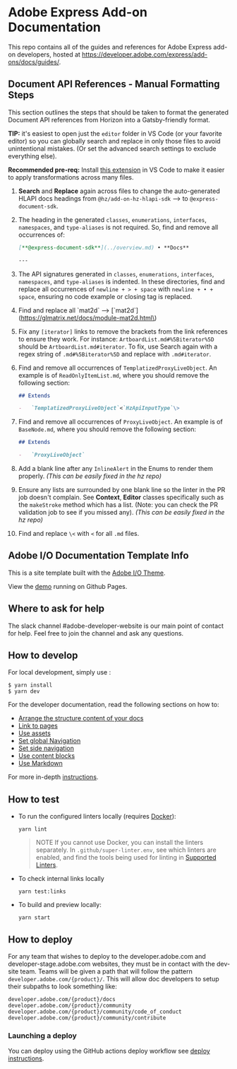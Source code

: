 # Adobe Express Add-on Documentation

This repo contains all of the guides and references for Adobe Express add-on developers, hosted at https://developer.adobe.com/express/add-ons/docs/guides/.

## Document API References - Manual Formatting Steps

This section outlines the steps that should be taken to format the generated Document API references from Horizon into a Gatsby-friendly format.

**TIP:** it's easiest to open just the `editor` folder in VS Code (or your favorite editor) so you can globally search and replace in only those files to avoid unintentional mistakes. (Or set the advanced search settings to exclude everything else).

**Recommended pre-req:** Install [this extension](https://marketplace.visualstudio.com/items?itemName=jakearl.search-editor-apply-changes) in VS Code to make it easier to apply transformations across many files.

1. **Search** and **Replace** again across files to change the auto-generated HLAPI docs headings from `@hz/add-on-hz-hlapi-sdk` –> to `@express-document-sdk`.

2. The heading in the generated `classes`, `enumerations`, `interfaces`, `namespaces`, and `type-aliases` is not required. So, find and remove all occurrences of:

    ```md
    [**@express-document-sdk**](../overview.md) • **Docs**

    ---
    ```

3. The API signatures generated in `classes`, `enumerations`, `interfaces`, `namespaces`, and `type-aliases` is indented. In these directories, find and replace all occurrences of `newline + > + space` with `newline + • + space`, ensuring no code example or closing tag is replaced.

4. Find and replace all \`mat2d\` --> \[\`mat2d\`\]\(https://glmatrix.net/docs/module-mat2d.html\)

5. Fix any `[iterator]` links to remove the brackets from the link references to ensure they work. For instance: `ArtboardList.md#%5Biterator%5D` should be `ArtboardList.md#iterator`. To fix, use Search again with a regex string of `.md#%5Biterator%5D` and replace with `.md#iterator`.

6. Find and remove all occurrences of `TemplatizedProxyLiveObject`. An example is of `ReadOnlyItemList.md`, where you should remove the following section:

    ```md
    ## Extends

    -   `TemplatizedProxyLiveObject`<`HzApiInputType`\>
    ```

7. Find and remove all occurrences of `ProxyLiveObject`. An example is of `BaseNode.md`, where you should remove the following section:

    ```md
    ## Extends

    -   `ProxyLiveObject`
    ```

8. Add a blank line after any `InlineAlert` in the Enums to render them properly. _(This can be easily fixed in the hz repo)_

9. Ensure any lists are surrounded by one blank line so the linter in the PR job doesn't complain. See **Context**, **Editor** classes specifically such as the `makeStroke` method which has a list. (Note: you can check the PR validation job to see if you missed any). _(This can be easily fixed in the hz repo)_

10. Find and replace `\<` with `<` for all `.md` files.

## Adobe I/O Documentation Template Info

This is a site template built with the [Adobe I/O Theme](https://github.com/adobe/aio-theme).

View the [demo](https://adobedocs.github.io/dev-site-documentation-template/) running on Github Pages.

## Where to ask for help

The slack channel #adobe-developer-website is our main point of contact for help. Feel free to join the channel and ask any questions.

## How to develop

For local development, simply use :

```shell
$ yarn install
$ yarn dev
```

For the developer documentation, read the following sections on how to:

-   [Arrange the structure content of your docs](https://github.com/adobe/aio-theme#content-structure)
-   [Link to pages](https://github.com/adobe/aio-theme#links)
-   [Use assets](https://github.com/adobe/aio-theme#assets)
-   [Set global Navigation](https://github.com/adobe/aio-theme#global-navigation)
-   [Set side navigation](https://github.com/adobe/aio-theme#side-navigation)
-   [Use content blocks](https://github.com/adobe/aio-theme#jsx-blocks)
-   [Use Markdown](https://github.com/adobe/aio-theme#writing-enhanced-markdown)

For more in-depth [instructions](https://github.com/adobe/aio-theme#getting-started).

## How to test

-   To run the configured linters locally (requires [Docker](https://www.docker.com/)):

    ```shell
    yarn lint
    ```

    > NOTE If you cannot use Docker, you can install the linters separately. In `.github/super-linter.env`, see which linters are enabled, and find the tools being used for linting in [Supported Linters](https://github.com/github/super-linter#supported-linters).

-   To check internal links locally

    ```shell
    yarn test:links
    ```

-   To build and preview locally:

    ```shell
    yarn start
    ```

## How to deploy

For any team that wishes to deploy to the developer.adobe.com and developer-stage.adobe.com websites, they must be in contact with the dev-site team. Teams will be given a path that will follow the pattern `developer.adobe.com/{product}/`. This will allow doc developers to setup their subpaths to look something like:

```text
developer.adobe.com/{product}/docs
developer.adobe.com/{product}/community
developer.adobe.com/{product}/community/code_of_conduct
developer.adobe.com/{product}/community/contribute
```

### Launching a deploy

You can deploy using the GitHub actions deploy workflow see [deploy instructions](https://github.com/adobe/aio-theme#deploy-to-azure-storage-static-websites).

